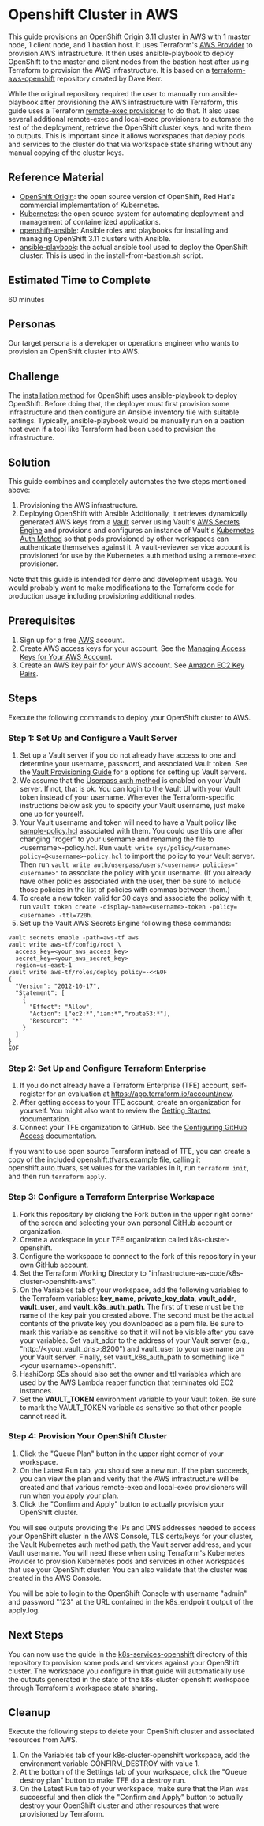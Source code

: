 # Openshift Cluster in AWS
This guide provisions an OpenShift Origin 3.11 cluster in AWS with 1 master node, 1 client node, and 1 bastion host. It uses Terraform's [AWS Provider](https://www.terraform.io/docs/providers/aws/index.html) to provision AWS infrastructure. It then uses ansible-playbook to deploy OpenShift to the master and client nodes from the bastion host after using Terraform to provision the AWS infrastructure. It is based on a [terraform-aws-openshift](https://github.com/dwmkerr/terraform-aws-openshift) repository created by Dave Kerr.

While the original repository required the user to manually run ansible-playbook after provisioning the AWS infrastructure with Terraform, this guide uses a Terraform [remote-exec provisioner](https://www.terraform.io/docs/provisioners/remote-exec.html) to do that. It also uses several additional remote-exec and local-exec provisioners to automate the rest of the deployment, retrieve the OpenShift cluster keys, and write them to outputs. This is important since it allows workspaces that deploy pods and services to the cluster do that via workspace state sharing without any manual copying of the cluster keys.

## Reference Material
* [OpenShift Origin](https://www.openshift.org/): the open source version of OpenShift, Red Hat's commercial implementation of Kubernetes.
* [Kubernetes](https://kubernetes.io/): the open source system for automating deployment and management of containerized applications.
* [openshift-ansible](https://github.com/openshift/openshift-ansible/tree/release-3.11): Ansible roles and playbooks for installing and managing OpenShift 3.11 clusters with Ansible.
* [ansible-playbook](https://docs.ansible.com/ansible/2.4/ansible-playbook.html): the actual ansible tool used to deploy the OpenShift cluster. This is used in the install-from-bastion.sh script.

## Estimated Time to Complete
60 minutes

## Personas
Our target persona is a developer or operations engineer who wants to provision an OpenShift cluster into AWS.

## Challenge
The [installation method](https://docs.openshift.com/container-platform/3.11/install/index.html) for OpenShift uses ansible-playbook to deploy OpenShift. Before doing that, the deployer must first provision some infrastructure and then configure an Ansible inventory file with suitable settings. Typically, ansible-playbook would be manually run on a bastion host even if a tool like Terraform had been used to provision the infrastructure.

## Solution
This guide combines and completely automates the two steps mentioned above:
1. Provisioning the AWS infrastructure.
1. Deploying OpenShift with Ansible
Additionally, it retrieves dynamically generated AWS keys from a [Vault](https://www.vaultproject.io/) server using Vault's [AWS Secrets Engine](https://www.vaultproject.io/docs/secrets/aws/index.html) and provisions and configures an instance of Vault's [Kubernetes Auth Method](https://www.vaultproject.io/docs/auth/kubernetes.html) so that pods provisioned by other workspaces can authenticate themselves against it. A vault-reviewer service account is provisioned for use by the Kubernetes auth method using a remote-exec provisioner.

Note that this guide is intended for demo and development usage. You would probably want to make modifications to the Terraform code for production usage including provisioning additional nodes.

## Prerequisites
1. Sign up for a free [AWS](https://aws.amazon.com/free/) account.
1. Create AWS access keys for your account. See the [Managing Access Keys for Your AWS Account](https://docs.aws.amazon.com/general/latest/gr/managing-aws-access-keys.html).
1. Create an AWS key pair for your AWS account. See [Amazon EC2 Key Pairs](https://docs.aws.amazon.com/AWSEC2/latest/UserGuide/ec2-key-pairs.html).

## Steps
Execute the following commands to deploy your OpenShift cluster to AWS.

### Step 1: Set Up and Configure a Vault Server
1. Set up a Vault server if you do not already have access to one and determine your username, password, and associated Vault token. See the [Vault Provisioning Guide](https://github.com/hashicorp/vault-guides/tree/master/operations/provision-vault) for a options for setting up Vault servers.
1. We assume that the [Userpass auth method](https://www.vaultproject.io/docs/auth/userpass.html) is enabled on your Vault server.  If not, that is ok.  You can login to the Vault UI with your Vault token instead of your username. Wherever the Terraform-specific instructions below ask you to specify your Vault username, just make one up for yourself.
1. Your Vault username and token will need to have a Vault policy like [sample-policy.hcl](./sample-policy.hcl) associated with them. You could use this one after changing "roger" to your username and renaming the file to \<username\>-policy.hcl.  Run `vault write sys/policy/<username> policy=@<username>-policy.hcl` to import the policy to your Vault server. Then run `vault write auth/userpass/users/<username> policies="<username>"` to associate the policy with your username. (If you already have other policies associated with the user, then be sure to include those policies in the list of policies with commas between them.)
1. To create a new token valid for 30 days and associate the policy with it, run `vault token create -display-name=<username>-token -policy=<username> -ttl=720h`.
1. Set up the Vault AWS Secrets Engine following these commands:
```
vault secrets enable -path=aws-tf aws
vault write aws-tf/config/root \
  access_key=<your_aws_access_key>
  secret_key=<your_aws_secret_key>
  region=us-east-1
vault write aws-tf/roles/deploy policy=-<<EOF
{
  "Version": "2012-10-17",
  "Statement": [
    {
      "Effect": "Allow",
      "Action": ["ec2:*","iam:*","route53:*"],
      "Resource": "*"
    }
  ]
}
EOF
```

### Step 2: Set Up and Configure Terraform Enterprise

1. If you do not already have a Terraform Enterprise (TFE) account, self-register for an evaluation at https://app.terraform.io/account/new.
1. After getting access to your TFE account, create an organization for yourself. You might also want to review the [Getting Started](https://www.terraform.io/docs/enterprise/getting-started/index.html) documentation.
1. Connect your TFE organization to GitHub. See the [Configuring GitHub Access](https://www.terraform.io/docs/enterprise/vcs/github.html) documentation.

If you want to use open source Terraform instead of TFE, you can create a copy of the included openshift.tfvars.example file, calling it openshift.auto.tfvars, set values for the variables in it, run `terraform init`, and then run `terraform apply`.

### Step 3: Configure a Terraform Enterprise Workspace
1. Fork this repository by clicking the Fork button in the upper right corner of the screen and selecting your own personal GitHub account or organization.
1. Create a workspace in your TFE organization called k8s-cluster-openshift.
1. Configure the workspace to connect to the fork of this repository in your own GitHub account.
1. Set the Terraform Working Directory to "infrastructure-as-code/k8s-cluster-openshift-aws".
1. On the Variables tab of your workspace, add the following variables to the Terraform variables: **key_name**, **private_key_data**, **vault_addr**, **vault_user**, and **vault_k8s_auth_path**. The first of these must be the name of the key pair you created above. The second must be the actual contents of the private key you downloaded as a pem file.  Be sure to mark this variable as sensitive so that it will not be visible after you save your variables. Set vault_addr to the address of your Vault server (e.g., "http://<your_vault_dns>:8200") and vault_user to your username on your Vault server. Finally, set vault_k8s_auth_path to something like "\<your username\>-openshift".
1. HashiCorp SEs should also set the owner and ttl variables which are used by the AWS Lambda reaper function that terminates old EC2 instances.
1. Set the **VAULT_TOKEN** environment variable to your Vault token. Be sure to mark the VAULT_TOKEN variable as sensitive so that other people cannot read it.

### Step 4: Provision Your OpenShift Cluster
1. Click the "Queue Plan" button in the upper right corner of your workspace.
1. On the Latest Run tab, you should see a new run. If the plan succeeds, you can view the plan and verify that the AWS infrastructure will be created and that various remote-exec and local-exec provisioners will run when you apply your plan.
1. Click the "Confirm and Apply" button to actually provision your OpenShift cluster.

You will see outputs providing the IPs and DNS addresses needed to access your OpenShift cluster in the AWS Console, TLS certs/keys for your cluster, the Vault Kubernetes auth method path, the Vault server address, and your Vault username. You will need these when using Terraform's Kubernetes Provider to provision Kubernetes pods and services in other workspaces that use your OpenShift cluster. You can also validate that the cluster was created in the AWS Console.

You will be able to login to the OpenShift Console with username "admin" and password "123" at the URL contained in the k8s_endpoint output of the apply.log.

## Next Steps
You can now use the guide in the [k8s-services-openshift](../../self-serve-infrastructure/k8s-services-openshift) directory of this repository to provision some pods and services against your OpenShift cluster. The workspace you configure in that guide will automatically use the outputs generated in the state of the k8s-cluster-openshift workspace through Terraform's workspace state sharing.

## Cleanup
Execute the following steps to delete your OpenShift cluster and associated resources from AWS.

1. On the Variables tab of your k8s-cluster-openshift workspace, add the environment variable CONFIRM_DESTROY with value 1.
1. At the bottom of the Settings tab of your workspace, click the "Queue destroy plan" button to make TFE do a destroy run.
1. On the Latest Run tab of your workspace, make sure that the Plan was successful and then click the "Confirm and Apply" button to actually destroy your OpenShift cluster and other resources that were provisioned by Terraform.
